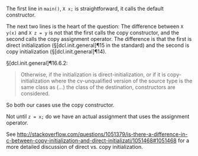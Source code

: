 The first line in `main()`, `X x;` is straightforward, it calls the default constructor.

The next two lines is the heart of the question: The difference between `X y(x)` and `X z = y` is not that the first calls the copy constructor, and the second calls the copy assignment operator. The difference is that the first is direct initialization (§[dcl.init.general]¶15 in the standard) and the second is copy initialization (§[dcl.init.general]¶14).

§[dcl.init.general]¶16.6.2:

> Otherwise, if the initialization is direct-initialization, or if it is copy-initialization where the cv-unqualified version of the source type is the same class as (...) the class of the destination, constructors are considered.

So both our cases use the copy constructor.

Not until `z = x;` do we have an actual assignment that uses the assignment operator.

See <http://stackoverflow.com/questions/1051379/is-there-a-difference-in-c-between-copy-initialization-and-direct-initializati/1051468#1051468> for a more detailed discussion of direct vs. copy initialization.
